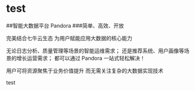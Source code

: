 # test



##智能大数据平台 Pandora
###简单、高效、开放


完美结合七牛云生态
为用户赋能应用大数据的核心能力


无论日志分析、质量管理等场景的智能运维需求；
还是推荐系统、用户画像等场景的增长运营需求；
都可以通过 Pandora 一站式轻松解决！

用户可将资源聚焦于业务价值提升
而无需关注复杂的大数据实现技术

test